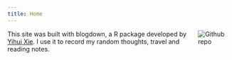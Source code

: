 ```yaml
---
title: Home
---
```


[<img src="https://github.com/JinjiPang/kimki/blob/7b798616d8c6cff602d5b30e473963a5e0cb8dc2/profile.jpg" style="max-width:15%;min-width:40px;float:right;" alt="Github repo" />](https://github.com/JinjiPang/jinji)

This site was built with blogdown, a R package developed by [Yihui Xie](https://yihui.org). 
I use it to record my random thoughts, travel and reading notes.

